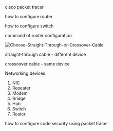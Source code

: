 cisco packet tracer

how to configure router

how to configure switch



command of router configuration 

![Choose-Straight-Through-or-Crossover-Cable](https://user-images.githubusercontent.com/47166768/221393417-58d9fbae-2c38-4fc9-8e08-26fe767baf4d.jpg)

straight-through cable - different device

crossoover cable - same device

Networking devices
1. NIC
2. Repeater
3. Modem
4. Bridge
5. Hub
6. Switch
7. Router




how to configure code security using packet tracer
